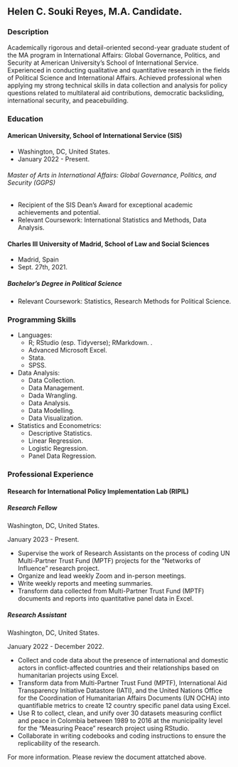 ## Helen C. Souki Reyes, M.A. Candidate.

### Description
Academically rigorous and detail-oriented second-year graduate student of the MA program in International Affairs: Global Governance, Politics, and Security at American University’s School of International Service. Experienced in conducting qualitative and quantitative research in the fields of Political Science and International Affairs. Achieved professional when applying my strong technical skills in data collection and analysis for policy questions related to multilateral aid contributions, democratic backsliding, international security, and peacebuilding.

### Education
#### American University, School of International Service (SIS)	
  -  Washington, DC, United States.
  -   January 2022 - Present.
 
###### Master of Arts in International Affairs: Global Governance, Politics, and Security (GGPS)

  - Recipient of the SIS Dean’s Award for exceptional academic achievements and potential.
  - Relevant Coursework: International Statistics and Methods, Data Analysis.

#### Charles III University of Madrid, School of Law and Social Sciences	
  - Madrid, Spain
  - Sept. 27th, 2021.
 
##### Bachelor’s Degree in Political Science	

  - Relevant Coursework: Statistics, Research Methods for Political Science. 

### Programming Skills
- Languages: 
  - R; RStudio (esp. Tidyverse); RMarkdown. .
  - Advanced Microsoft Excel. 
  - Stata.
  - SPSS.
- Data Analysis: 
  - Data Collection.
  - Data Management.
  - Dada Wrangling.
  - Data Analysis.
  - Data Modelling.
  - Data Visualization.
- Statistics and Econometrics: 
  - Descriptive Statistics.
  - Linear Regression.
  - Logistic Regression.
  - Panel Data Regression.

### Professional Experience

#### Research for International Policy Implementation Lab (RIPIL)
##### Research Fellow	

Washington, DC, United States.

January 2023 - Present.

  - Supervise the work of Research Assistants on the process of coding UN Multi-Partner Trust Fund (MPTF) projects for the “Networks of Influence” research project.
  - Organize and lead weekly Zoom and in-person meetings.
  - Write weekly reports and meeting summaries.
  - Transform data collected from Multi-Partner Trust Fund (MPTF) documents and reports into quantitative panel data in Excel. 

##### Research Assistant

Washington, DC, United States.

January 2022 - December 2022.

  - Collect and code data about the presence of international and domestic actors in conflict-affected countries and their relationships based on humanitarian projects using Excel. 
  - Transform data from Multi-Partner Trust Fund (MPTF), International Aid Transparency Initiative Datastore (IATI), and the United Nations Office for the Coordination of Humanitarian Affairs Documents (UN OCHA) into quantifiable metrics to create 12 country specific panel data using Excel.
 -  Use R to collect, clean, and unify over 30 datasets measuring conflict and peace in Colombia between 1989 to 2016 at the municipality level for the “Measuring Peace” research project using RStudio. 
  - Collaborate in writing codebooks and coding instructions to ensure the replicability of the research.

For more information. Please review the document attatched above.
